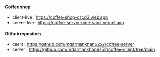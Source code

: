 #### Coffee shop
- client-live : https://coffee-shop-cacd3.web.app
- server-live : https://coffee-server-nine-sand.vercel.app

#### Github repository
- client : https://github.com/mdarmankhan6252/coffee-server
- server : https://github.com/mdarmankhan6252/coffee-client/tree/main
